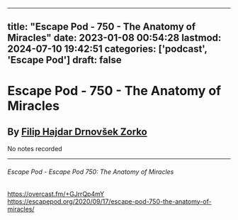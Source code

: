 
---
title: "Escape Pod - 750 - The Anatomy of Miracles"
date: 2023-01-08 00:54:28
lastmod: 2024-07-10 19:42:51
categories: ['podcast', 'Escape Pod']
draft: false
---


# Escape Pod - 750 - The Anatomy of Miracles
## By [Filip Hajdar Drnovšek Zorko](https://escapepod.org/people/filip-hajdar-drnovsek-zorko/)

No notes recorded

- - -
###### Escape Pod - Escape Pod 750: The Anatomy of Miracles

https://overcast.fm/+GJrrQp4mY  
https://escapepod.org/2020/09/17/escape-pod-750-the-anatomy-of-miracles/

<!-- #public #podcast #Escape Pod# -->

<!-- {BearID:071D993F-EFA5-4CC6-B446-9458664A9FD3-28016-00002D97CF03B98E} -->
